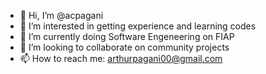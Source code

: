 - 👋 Hi, I’m @acpagani
- 👀 I’m interested in getting experience and learning codes
- 🌱 I’m currently doing Software Engeneering on FIAP
- 💞️ I’m looking to collaborate on community projects
- 📫 How to reach me: arthurpagani00@gmail.com

<!---
acpagani/acpagani is a ✨ special ✨ repository because its `README.md` (this file) appears on your GitHub profile.
You can click the Preview link to take a look at your changes.
--->
